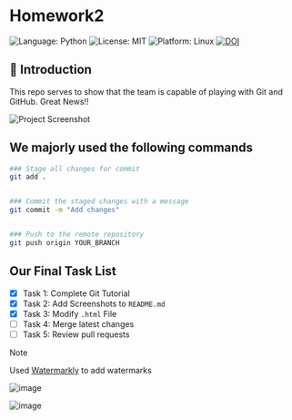 # Homework2

<!-- Badges -->
![Language: Python](https://img.shields.io/badge/Language-Python-blue.svg)
![License: MIT](https://img.shields.io/badge/License-MIT-green.svg)
![Platform: Linux](https://img.shields.io/badge/Platform-Linux-orange.svg)
[![DOI](https://zenodo.org/badge/914548455.svg)](https://doi.org/10.5281/zenodo.14720533)


## 📝 Introduction
This repo serves to show that the team is capable of playing with Git and GitHub. Great News!!

![Project Screenshot]()

## We majorly used the following commands

```sh
### Stage all changes for commit
git add .


### Commit the staged changes with a message
git commit -m "Add changes"


### Push to the remote repository
git push origin YOUR_BRANCH
```

## Our Final Task List

- [x] Task 1: Complete Git Tutorial 
- [x] Task 2: Add Screenshots to `README.md`  
- [x] Task 3: Modify `.html` File  
- [ ] Task 4: Merge latest changes  
- [ ] Task 5: Review pull requests

> [!Note]
> Used [Watermarkly](https://watermarkly.com/#app) to add watermarks

![image](https://raw.githubusercontent.com/Software-Engineering-Spring-2025/git-homework2/refs/heads/svasude7/assets/Screenshot%202025-01-27%20at%2010.14.24%E2%80%AFPM.png)

![image](https://raw.githubusercontent.com/Software-Engineering-Spring-2025/git-homework2/refs/heads/svasude7/assets/Screenshot%202025-01-27%20at%2010.14.31%E2%80%AFPM.png)





